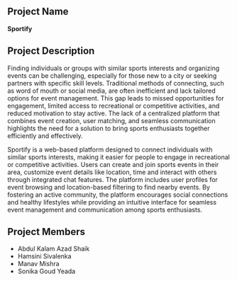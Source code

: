 ## Project Name
**Sportify**
## Project Description
Finding individuals or groups with similar sports interests and organizing events can be challenging, especially for those new to a city or seeking partners with specific skill levels. Traditional methods of connecting, such as word of mouth or social media, are often inefficient and lack tailored options for event management. This gap leads to missed opportunities for engagement, limited access to recreational or competitive activities, and reduced motivation to stay active. The lack of a centralized platform that combines event creation, user matching, and seamless communication highlights the need for a solution to bring sports enthusiasts together efficiently and effectively.

Sportify is a web-based platform designed to connect individuals with similar sports interests, making it easier for people to engage in recreational or competitive activities. Users can create and join sports events in their area, customize event details like location, time and interact with others through integrated chat features. The platform includes user profiles for event browsing and location-based filtering to find nearby events. By fostering an active community, the platform encourages social connections and healthy lifestyles while providing an intuitive interface for seamless event management and communication among sports enthusiasts.
## Project Members
* Abdul Kalam Azad Shaik
* Hamsini Sivalenka
* Manav Mishra
* Sonika Goud Yeada
